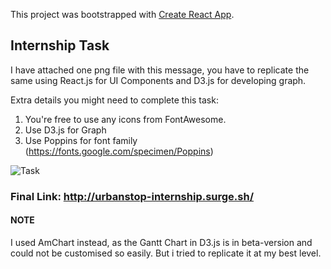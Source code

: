 This project was bootstrapped with [Create React App](https://github.com/facebook/create-react-app).

## Internship Task 

I have attached one png file with this message, you have to replicate the same using React.js for UI Components and D3.js for developing graph.

Extra details you might need to complete this task:
1. You're free to use any icons from FontAwesome.
2. Use D3.js for Graph
3. Use Poppins for font family (https://fonts.google.com/specimen/Poppins)

![Task](https://user-images.githubusercontent.com/35633575/70071451-6b660e80-161b-11ea-9b07-170ae2125b67.png)


### Final Link: http://urbanstop-internship.surge.sh/

#### NOTE
I used AmChart instead, as the Gantt Chart in D3.js is in beta-version and could not be customised so easily. But i tried to replicate it at my best level.
